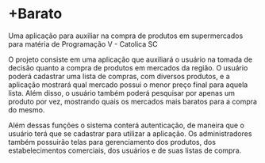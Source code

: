 # +Barato

Uma aplicação para auxiliar na compra de produtos em supermercados para matéria de Programação V - Catolica SC

O projeto consiste em uma aplicação que auxiliará o usuário na tomada de decisão quanto
a compra de produtos em mercados da região. O usuário poderá cadastrar uma lista de
compras, com diversos produtos, e a aplicação mostrará qual mercado possui o menor
preço final para aquela lista. Além disso, o usuário também poderá pesquisar por apenas
um produto por vez, mostrando quais os mercados mais baratos para a compra do mesmo.

Além dessas funções o sistema conterá autenticação, de maneira que o usuário terá que se
cadastrar para utilizar a aplicação. Os administradores também possuirão telas para
gerenciamento dos produtos, dos estabelecimentos comerciais, dos usuários e de suas
listas de compra.


